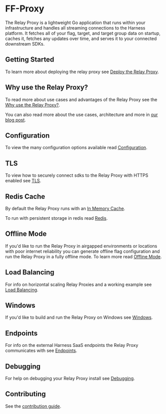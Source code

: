 # FF-Proxy

The Relay Proxy is a lightweight Go application that runs within your infrastructure and handles all streaming connections to the Harness platform. It fetches all of your flag, target, and target group data on startup, caches it, fetches any updates over time, and serves it to your connected downstream SDKs.

## Getting Started
To learn more about deploying the relay proxy see [Deploy the Relay Proxy](https://developer.harness.io/docs/feature-flags/ff-using-flags/relay-proxy/deploy-relay-proxy/).

## Why use the Relay Proxy?
To read more about use cases and advantages of the Relay Proxy see the [Why use the Relay Proxy?](https://developer.harness.io/docs/feature-flags/ff-using-flags/relay-proxy/#why-use-the-relay-proxy).

You can also read more about the use cases, architecture and more in [our blog post](https://harness.io/blog/in-depth-feature-flags-relay-proxy).


## Configuration
To view the many configuration options available read [Configuration](./docs/configuration.md).

## TLS
To view how to securely connect sdks to the Relay Proxy with HTTPS enabled see [TLS](./docs/tls.md).

## Redis Cache
By default the Relay Proxy runs with an [In Memory Cache](./docs/in_memory_cache.md).

To run with persistent storage in redis read [Redis](./docs/redis_cache.md).

## Offline Mode
If you'd like to run the Relay Proxy in airgapped environments or locations with poor internet reliability you can generate offline flag configuration and run the Relay Proxy in a fully offline mode. To learn more read [Offline Mode](./docs/offline.md).

## Load Balancing
For info on horizontal scaling Relay Proxies and a working example see [Load Balancing](./docs/load_balancing.md).

## Windows
If you'd like to build and run the Relay Proxy on Windows see [Windows](./docs/windows.md).

## Endpoints
For info on the external Harness SaaS endpoints the Relay Proxy communicates with see [Endpoints](./docs/endpoints.md).

## Debugging
For help on debugging your Relay Proxy install see [Debugging](./docs/debugging.md).

## Contributing
See the [contribution guide](CONTRIBUTING.md).